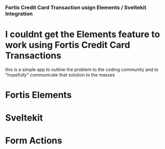 ### Fortis Credit Card Transaction usign Elements / Sveltekit Integration

# I couldnt get the Elements feature to work using Fortis Credit Card Transactions 
this is a simple app to outline the problem to the coding community and to "hopefully" communicate that solution to the masses 

# Fortis Elements
# Sveltekit
# Form Actions
